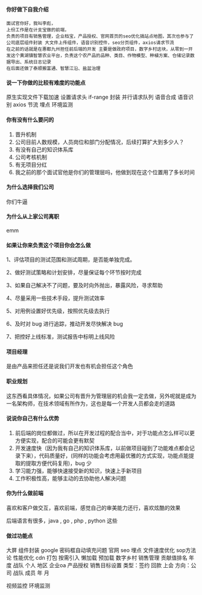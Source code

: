 #### 你好做下自我介绍
```
面试官你好，我叫李彪，
上份工作是在计支宝做的前端，
负责的项目有销售管理，企业档宝，产品授权、官网首页的seo优化搞站点地图，其次也参与了公司底层组件封装 大文件上传组件，语音识别控件，seo分页组件，axios请求节流
在之前的话就是在惠都九州担任前后端的开发 主要是做政府项目，数字乡村这块，从零到一开发这个黄湖镇智慧农业平台，负责这个农产品的品种、类目、作物模型、种植方案、仓储记录数据导出、系统日志记录
在后面还做了泰顺搬富通、智慧江沿、盐盆治理
```

#### 说一下你做的比较有难度的功能点
原生实现文件下载加速 设置请求头 if-range 封装 并行请求队列 
语音合成 语音识别
axios 节流
埋点
环境监测

#### 你有没有什么要问的

1. 晋升机制
2. 公司目前人数规模，人员岗位和部门分配情况，后续打算扩大到多少人？
3. 有没有自己的知识体系库
4. 公司考核机制
5. 有无项目分红
6. 我之前的那个面试官他是你们的管理层吗，他做到现在这个位置用了多长时间

#### 为什么选择我们公司
你们牛逼

#### 为什么从上家公司离职
emm

#### 如果让你来负责这个项目你会怎么做
1、评估项目的测试范围和测试周期，是否能单独完成。

2、做好测试策略和计划安排，尽量保证每个环节按时完成

3、如果自己解决不了问题，要及时向外抛出，暴露风险，寻求帮助

4、尽量采用一些技术手段，提升测试效率

5、对用例设置好优先级，按照优先级去执行

6、及时对 bug 进行追踪，推动开发尽快解决 bug

7、把控好上线标准，测试报告中标明上线风险

#### 项目经理

是由产品来担任还是说我们开发也有机会担任这个角色

#### 职业规划

这东西看具体情况，如果公司有晋升为管理层的机会我一定去做，另外呢就是成为一名架构师，在技术领域有所作为，这也是每一个开发人员都会走的道路

#### 说说你自己有什么优势

1. 前后端的岗位都做过，所以在开发过程的配合当中，对于功能点怎么样可以更方便实现，配合的可能会更有默契
2. 开发速度快（因为我有自己的知识体系库，以前做项目碰到了功能难点都会记录下来），代码质量好，(同样的功能会考虑用最优雅的方式实现，功能点能提取的提取方便代码复用)，bug 少
3. 学习能力强，能够快速接受新的知识，快速上手新项目
4. 工作积极性高，能够主动的去协助他人解决问题

#### 你为什么做前端

喜欢和客户做交互，喜欢前端，感觉自己的审美能力还行，喜欢炫酷的效果

后端语言有很多，java , go , php , python 这些

#### 做过功能点
大屏
组件封装 google 密码框自动填充问题
官网 seo 埋点
文件速度优化
sop方法论
性能优化 cdn 打包 按需引入 懒加载 预加载
数字乡村
销售管理 贡献值排名 年度 战队 个人 地区
企业oa
产品授权
销售目标设置 类型：签约 回款 上会 方向：公司 战队 成员  年 月

视频监控
环境监测